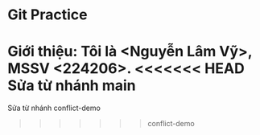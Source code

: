 # Git Practice
Giới thiệu: Tôi là <Nguyễn Lâm Vỹ>, MSSV <224206>.
<<<<<<< HEAD
Sửa từ nhánh main
=======
Sửa từ nhánh conflict-demo
>>>>>>> conflict-demo
